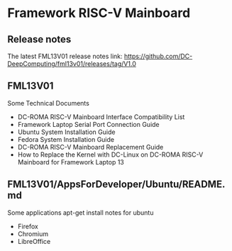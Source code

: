 # Framework RISC-V Mainboard 

## Release notes
The latest FML13V01 release notes link:
https://github.com/DC-DeepComputing/fml13v01/releases/tag/V1.0

## FML13V01
Some Technical Documents 
- DC-ROMA RISC-V Mainboard Interface Compatibility List
- Framework Laptop Serial Port Connection Guide
- Ubuntu System Installation Guide
- Fedora System Installation Guide
- DC-ROMA RISC-V Mainboard Replacement Guide
- How to Replace the Kernel with DC-Linux on DC-ROMA RISC-V Mainboard for Framework Laptop 13

## FML13V01/AppsForDeveloper/Ubuntu/README.md
Some applications apt-get install notes for ubuntu
- Firefox
- Chromium
- LibreOffice
